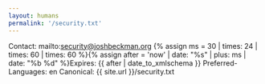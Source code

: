 ```yaml
---
layout: humans
permalink: '/security.txt'
---
```

Contact: mailto:security@joshbeckman.org
{% assign ms = 30 | times: 24 | times: 60 | times: 60 %}{% assign after = 'now' | date: "%s" | plus: ms | date: "%b %d" %}Expires: {{ after | date_to_xmlschema }}
Preferred-Languages: en
Canonical: {{ site.url }}/security.txt
